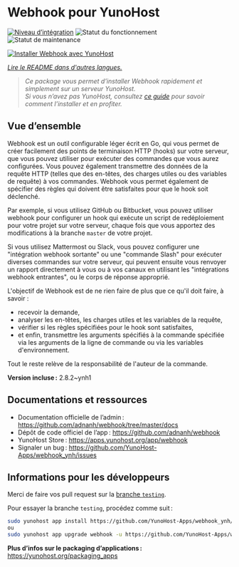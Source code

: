 <!--
Nota bene : ce README est automatiquement généré par <https://github.com/YunoHost/apps/tree/master/tools/readme_generator>
Il NE doit PAS être modifié à la main.
-->

# Webhook pour YunoHost

[![Niveau d’intégration](https://apps.yunohost.org/badge/integration/webhook)](https://ci-apps.yunohost.org/ci/apps/webhook/)
![Statut du fonctionnement](https://apps.yunohost.org/badge/state/webhook)
![Statut de maintenance](https://apps.yunohost.org/badge/maintained/webhook)

[![Installer Webhook avec YunoHost](https://install-app.yunohost.org/install-with-yunohost.svg)](https://install-app.yunohost.org/?app=webhook)

*[Lire le README dans d'autres langues.](./ALL_README.md)*

> *Ce package vous permet d’installer Webhook rapidement et simplement sur un serveur YunoHost.*  
> *Si vous n’avez pas YunoHost, consultez [ce guide](https://yunohost.org/install) pour savoir comment l’installer et en profiter.*

## Vue d’ensemble

Webhook est un outil configurable léger écrit en Go, qui vous permet de créer facilement des points de terminaison HTTP (hooks) sur votre serveur, que vous pouvez utiliser pour exécuter des commandes que vous aurez configurées. Vous pouvez également transmettre des données de la requête HTTP (telles que des en-têtes, des charges utiles ou des variables de requête) à vos commandes. Webhook vous permet également de spécifier des règles qui doivent être satisfaites pour que le hook soit déclenché.

Par exemple, si vous utilisez GitHub ou Bitbucket, vous pouvez utiliser webhook pour configurer un hook qui exécute un script de redéploiement pour votre projet sur votre serveur, chaque fois que vous apportez des modifications à la branche `master` de votre projet.

Si vous utilisez Mattermost ou Slack, vous pouvez configurer une "intégration webhook sortante" ou une "commande Slash" pour exécuter diverses commandes sur votre serveur, qui peuvent ensuite vous renvoyer un rapport directement à vous ou à vos canaux en utilisant les "intégrations webhook entrantes", ou le corps de réponse approprié.

L'objectif de Webhook est de ne rien faire de plus que ce qu'il doit faire, à savoir :

- recevoir la demande,
- analyser les en-têtes, les charges utiles et les variables de la requête,
- vérifier si les règles spécifiées pour le hook sont satisfaites,
- et enfin, transmettre les arguments spécifiés à la commande spécifiée via les arguments de la ligne de commande ou via les variables d'environnement.

Tout le reste relève de la responsabilité de l'auteur de la commande.


**Version incluse :** 2.8.2~ynh1
## Documentations et ressources

- Documentation officielle de l’admin : <https://github.com/adnanh/webhook/tree/master/docs>
- Dépôt de code officiel de l’app : <https://github.com/adnanh/webhook>
- YunoHost Store : <https://apps.yunohost.org/app/webhook>
- Signaler un bug : <https://github.com/YunoHost-Apps/webhook_ynh/issues>

## Informations pour les développeurs

Merci de faire vos pull request sur la [branche `testing`](https://github.com/YunoHost-Apps/webhook_ynh/tree/testing).

Pour essayer la branche `testing`, procédez comme suit :

```bash
sudo yunohost app install https://github.com/YunoHost-Apps/webhook_ynh/tree/testing --debug
ou
sudo yunohost app upgrade webhook -u https://github.com/YunoHost-Apps/webhook_ynh/tree/testing --debug
```

**Plus d’infos sur le packaging d’applications :** <https://yunohost.org/packaging_apps>
